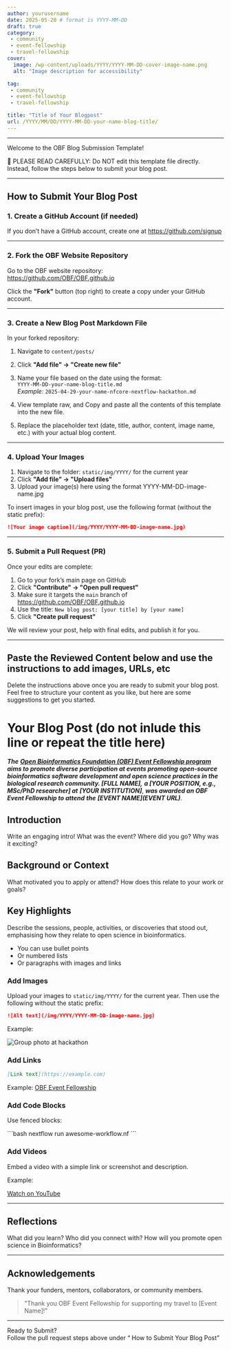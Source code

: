 ```yaml
---
author: yourusername
date: 2025-05-20 # format is YYYY-MM-DD
draft: true
category: 
 - community
 - event-fellowship
 - travel-fellowship
cover:
  image: /wp-content/uploads/YYYY/YYYY-MM-DD-cover-image-name.png
  alt: "Image description for accessibility"

tag:
 - community
 - event-fellowship
 - travel-fellowship

title: "Title of Your Blogpost"
url: /YYYY/MM/DD/YYYY-MM-DD-your-name-blog-title/
---
```


---
Welcome to the OBF Blog Submission Template!

📌 PLEASE READ CAREFULLY:
Do NOT edit this template file directly. Instead, follow the steps below to submit your blog post.

---

## How to Submit Your Blog Post

### 1. Create a GitHub Account (if needed)

If you don’t have a GitHub account, create one at https://github.com/signup

---

### 2. Fork the OBF Website Repository

Go to the OBF website repository:  
 https://github.com/OBF/OBF.github.io

Click the **"Fork"** button (top right) to create a copy under your GitHub account.

---

### 3. Create a New Blog Post Markdown File

In your forked repository:

1. Navigate to `content/posts/`
2. Click **"Add file" → "Create new file"**
3. Name your file based on the date using the format:  
 `YYYY-MM-DD-your-name-blog-title.md`  
 _Example:_ `2025-04-29-your-name-nfcore-nextflow-hackathon.md`

4. View template raw, and Copy and paste all the contents of this template into the new file.
5. Replace the placeholder text (date, title, author, content, image name, etc.) with your actual blog content.

---

### 4. Upload Your Images

1. Navigate to the folder: `static/img/YYYY/` for the current year
2. Click **"Add file" → "Upload files"**
3. Upload your image(s) here using the format YYYY-MM-DD-image-name.jpg

To insert images in your blog post, use the following format (without the static prefix):

```markdown
![Your image caption](/img/YYYY/YYYY-MM-DD-image-name.jpg)
```

---

### 5. Submit a Pull Request (PR)

Once your edits are complete:

1. Go to your fork’s main page on GitHub
2. Click **"Contribute" → "Open pull request"**
3. Make sure it targets the `main` branch of  
  https://github.com/OBF/OBF.github.io
4. Use the title: `New blog post: [your title] by [your name]`
5. Click **"Create pull request"**

We will review your post, help with final edits, and publish it for you.

---


##  Paste the Reviewed Content below and use the instructions to add images, URLs, etc

Delete the instructions above once you are ready to submit your blog post. Feel free to structure your content as you like, but here are some suggestions to get you started.


# Your Blog Post (do not inlude this line or repeat the title here)

**_The_** [**_Open Bioinformatics Foundation (OBF) Event Fellowship program_**](/travel-awards) **_aims to promote diverse participation at events promoting open-source bioinformatics software development and open science practices in the biological research community. [FULL NAME],_** _**a [YOUR POSITION, e.g., MSc/PhD researcher] at**_ _**[YOUR INSTITUTION]**_, **_was awarded an OBF Event Fellowship to attend_** _**the**_ **_[EVENT NAME](EVENT URL)_**.



## Introduction

Write an engaging intro! What was the event? Where did you go? Why was it exciting?

## Background or Context

What motivated you to apply or attend? How does this relate to your work or goals?

## Key Highlights

Describe the sessions, people, activities, or discoveries that stood out, emphasising how they relate to open science in bioinformatics.

- You can use bullet points
- Or numbered lists
- Or paragraphs with images and links

### Add Images

Upload your images to `static/img/YYYY/` for the current year.
Then use the following without the static prefix:

```markdown
![Alt text](/img/YYYY/YYYY-MM-DD-image-name.jpg)
```

Example:

![Group photo at hackathon](/wp-content/uploads/YYYY/hackathon-group.jpg)

### Add Links

```markdown
[Link text](https://example.com)
```

Example: [OBF Event Fellowship](https://www.open-bio.org/event-awards/)

### Add Code Blocks

Use fenced blocks:

\`\`\`bash
nextflow run awesome-workflow.nf
\`\`\`

### Add Videos

Embed a video with a simple link or screenshot and description.

Example:

[Watch on YouTube](https://www.youtube.com/watch?v=ju_-yUELgAc)

---

## Reflections

What did you learn? Who did you connect with? How will you promote open science in Bioinformatics?

---

## Acknowledgements

Thank your funders, mentors, collaborators, or community members.

> "Thank you OBF Event Fellowship for supporting my travel to [Event Name]!"

---

Ready to Submit?  
Follow the pull request steps above under “ How to Submit Your Blog Post”
